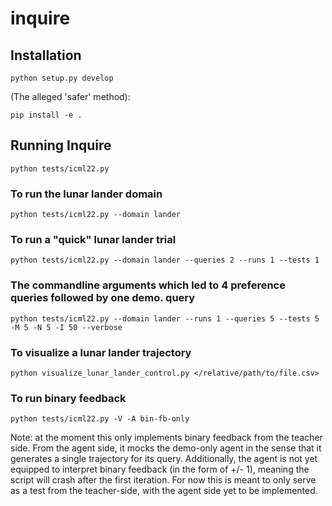 # inquire

## Installation

``python setup.py develop``

(The alleged 'safer' method):

``pip install -e .``

## Running Inquire

``python tests/icml22.py``

### To run the lunar lander domain

``python tests/icml22.py --domain lander``

### To run a "quick" lunar lander trial

``python tests/icml22.py --domain lander --queries 2 --runs 1 --tests 1``

### The commandline arguments which led to 4 preference queries followed by one demo. query

``python tests/icml22.py --domain lander --runs 1 --queries 5 --tests 5 -M 5 -N 5 -I 50 --verbose``

### To visualize a lunar lander trajectory

``python visualize_lunar_lander_control.py </relative/path/to/file.csv>``

### To run binary feedback
``python tests/icml22.py -V -A bin-fb-only``

Note: at the moment this only implements binary feedback from the teacher side. From the agent side, it mocks the demo-only agent in the sense that it generates a single trajectory for its query. Additionally, the agent is not yet equipped to interpret binary feedback (in the form of +/- 1), meaning the script will crash after the first iteration. For now this is meant to only serve as a test from the teacher-side, with the agent side yet to be implemented.
